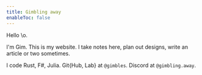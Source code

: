 ```yaml
---
title: Gimbling away
enableToc: false
---
```


Hello \\o.

I'm Gim. This is my website. I take notes here, plan out designs, write an article or two sometimes.

I code Rust, F#, Julia. Git{Hub, Lab} at `@gimbles`. Discord at `@gimbling.away`. 

